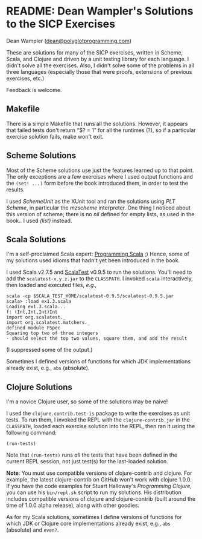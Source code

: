 # README: Dean Wampler's Solutions to the SICP Exercises #

Dean Wampler (dean@polyglotprogramming.com)

These are solutions for many of the SICP exercises, written in Scheme, Scala, and Clojure and driven by a unit testing library for each language. I didn't solve all the exercises. Also, I didn't solve some of the problems in all three languages (especially those that were proofs, extensions of previous exercises, etc.)

Feedback is welcome.

## Makefile ##

There is a simple Makefile that runs all the solutions. However, it appears that failed tests don't return "$? = 1" for all the runtimes (?), so if a particular exercise solution fails, make won't exit.

## Scheme Solutions ##

Most of the Scheme solutions use just the features learned up to that point. The only exceptions are a few exercises where I used output functions and the `(set! ...)` form before the book introduced them, in order to test the results.

I used *SchemeUnit* as the XUnit tool and ran the solutions using *PLT Scheme*, in particular the *mzscheme* interpreter. One thing I noticed about this version of scheme; there is no *nil* defined for empty lists, as used in the book.. I used *(list)* instead. 

## Scala Solutions ##

I'm a self-proclaimed Scala expert: [Programming Scala](http://oreilly.com/catalog/9780596155957/) ;) Hence, some of my solutions used idioms that hadn't yet been introduced in the book. 

I used Scala v2.7.5 and [ScalaTest](http://www.artima.com/scalatest/) v0.9.5 to run the solutions. You'll need to add the `scalatest-x.y.z.jar` to the `CLASSPATH`. I invoked `scala` interactively, then loaded and executed files, *e.g.,*

    scala -cp $SCALA_TEST_HOME/scalatest-0.9.5/scalatest-0.9.5.jar
    scala> :load ex1.3.scala
    Loading ex1.3.scala...
    f: (Int,Int,Int)Int
    import org.scalatest._
    import org.scalatest.matchers._
    defined module FSpec
    Squaring top two of three integers
    - should select the top two values, square them, and add the result

(I suppressed some of the output.)

Sometimes I defined versions of functions for which JDK implementations already exist, e.g., `abs` (absolute).

## Clojure Solutions ##

I'm a novice Clojure user, so some of the solutions may be naive!

I used the `clojure.contrib.test-is` package to write the exercises as unit tests. To run them, I invoked the REPL with the `clojure-contrib.jar` in the `CLASSPATH`, loaded each exercise solution into the REPL, then ran it using the following command:

    (run-tests)
    
Note that `(run-tests)` runs *all* the tests that have been defined in the current REPL session, not just test(s) for the last-loaded solution.

**Note**: You must use compatible versions of clojure-contrib and clojure. For example, the latest clojure-contrib on GitHub won't work with clojure 1.0.0. If you have the code examples for Stuart Halloway's *Programming Clojure*, you can use his `bin/repl.sh` script to run my solutions. His distribution includes compatible versions of clojure and clojure-contrib (built around the time of 1.0.0 alpha release), along with other goodies.

As for my Scala solutions, sometimes I define versions of functions for which JDK or Clojure core implementations already exist, e.g., `abs` (absolute) and `even?`.

